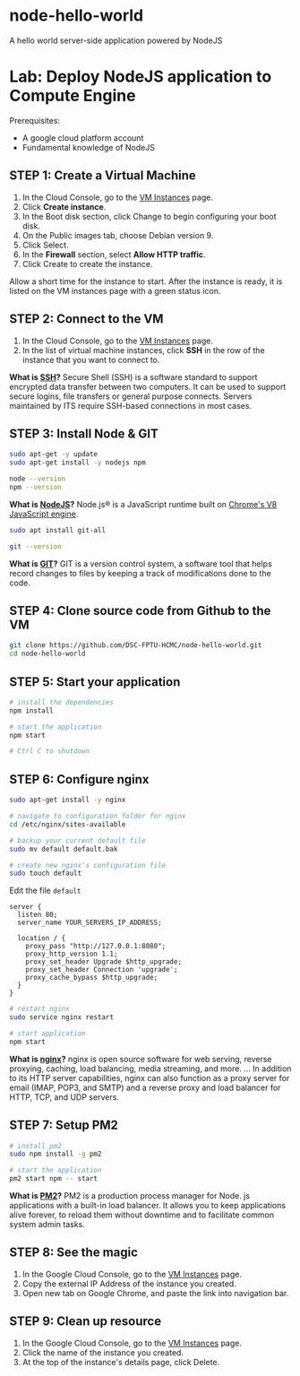 # node-hello-world
A hello world server-side application powered by NodeJS

# Lab: Deploy NodeJS application to Compute Engine

Prerequisites:
- A google cloud platform account
- Fundamental knowledge of NodeJS

## STEP 1: Create a Virtual Machine
1. In the Cloud Console, go to the [VM Instances](https://console.cloud.google.com/compute/instances) page.
1. Click **Create instance**.
1. In the Boot disk section, click Change to begin configuring your boot disk.
1. On the Public images tab, choose Debian version 9.
1. Click Select.
1. In the **Firewall** section, select **Allow HTTP traffic**.
1. Click Create to create the instance.

Allow a short time for the instance to start. After the instance is ready, it is listed on the VM instances page with a green status icon.

## STEP 2: Connect to the VM
1. In the Cloud Console, go to the [VM Instances](https://console.cloud.google.com/compute/instances) page.
1. In the list of virtual machine instances, click **SSH** in the row of the instance that you want to connect to.

**What is [SSH](https://phoenixnap.com/kb/ssh-to-connect-to-remote-server-linux-or-windows)?**
Secure Shell (SSH) is a software standard to support encrypted data transfer between two computers. It can be used to support secure logins, file transfers or general purpose connects. Servers maintained by ITS require SSH-based connections in most cases.

## STEP 3: Install Node & GIT
```bash
sudo apt-get -y update
sudo apt-get install -y nodejs npm

node --version
npm --version
```

**What is [NodeJS](https://nodejs.org/en/about/)?**
Node.js® is a JavaScript runtime built on [Chrome's V8 JavaScript engine](https://v8.dev/).

```bash
sudo apt install git-all

git --version
```

**What is [GIT](https://www.freecodecamp.org/news/what-is-git-and-how-to-use-it-c341b049ae61/)?**
GIT is a version control system, a software tool that helps record changes to files by keeping a track of modifications done to the code.

## STEP 4: Clone source code from Github to the VM
```bash
git clone https://github.com/DSC-FPTU-HCMC/node-hello-world.git
cd node-hello-world
```

## STEP 5: Start your application
```bash
# install the dependencies
npm install

# start the application
npm start

# Ctrl C to shutdown
```

## STEP 6: Configure nginx
```bash
sudo apt-get install -y nginx

# navigate to configuration folder for nginx
cd /etc/nginx/sites-available

# backup your current default file
sudo mv default default.bak

# create new nginx's configuration file
sudo touch default
```

Edit the file `default`
```
server {
  listen 80;
  server_name YOUR_SERVERS_IP_ADDRESS;

  location / {
    proxy_pass "http://127.0.0.1:8080";
    proxy_http_version 1.1;
    proxy_set_header Upgrade $http_upgrade;
    proxy_set_header Connection 'upgrade';
    proxy_cache_bypass $http_upgrade;
  }
}
```

```bash
# restart nginx
sudo service nginx restart

# start application
npm start
```

**What is [nginx](https://www.nginx.com/resources/glossary/nginx)?**
nginx is open source software for web serving, reverse proxying, caching, load balancing, media streaming, and more. ... In addition to its HTTP server capabilities, nginx can also function as a proxy server for email (IMAP, POP3, and SMTP) and a reverse proxy and load balancer for HTTP, TCP, and UDP servers.

## STEP 7: Setup PM2
```bash
# install pm2
sudo npm install -g pm2

# start the application
pm2 start npm -- start
```

**What is [PM2](https://pm2.keymetrics.io/docs/usage/quick-start/)?**
PM2 is a production process manager for Node. js applications with a built-in load balancer. It allows you to keep applications alive forever, to reload them without downtime and to facilitate common system admin tasks.

## STEP 8: See the magic
1. In the Google Cloud Console, go to the [VM Instances](https://console.cloud.google.com/compute/instances) page.
1. Copy the external IP Address of the instance you created.
1. Open new tab on Google Chrome, and paste the link into navigation bar.


## STEP 9: Clean up resource
1. In the Google Cloud Console, go to the [VM Instances](https://console.cloud.google.com/compute/instances) page.
1. Click the name of the instance you created.
1. At the top of the instance's details page, click Delete.